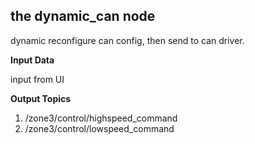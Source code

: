 ## the dynamic_can node

dynamic reconfigure can config, then send to can driver.

**Input Data**

input from UI

**Output Topics**

1. /zone3/control/highspeed_command
2. /zone3/control/lowspeed_command
